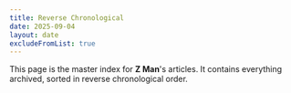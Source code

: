 ```yaml
---
title: Reverse Chronological
date: 2025-09-04
layout: date
excludeFromList: true
---
```


This page is the master index for **Z Man**'s articles. It contains everything archived, sorted in reverse chronological order.
